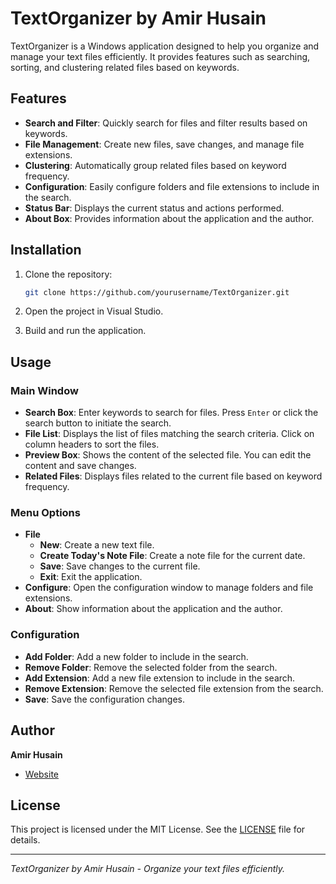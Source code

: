 # TextOrganizer by Amir Husain

TextOrganizer is a Windows application designed to help you organize and manage your text files efficiently. It provides features such as searching, sorting, and clustering related files based on keywords.

## Features

- **Search and Filter**: Quickly search for files and filter results based on keywords.
- **File Management**: Create new files, save changes, and manage file extensions.
- **Clustering**: Automatically group related files based on keyword frequency.
- **Configuration**: Easily configure folders and file extensions to include in the search.
- **Status Bar**: Displays the current status and actions performed.
- **About Box**: Provides information about the application and the author.

## Installation

1. Clone the repository:
    ```sh
    git clone https://github.com/yourusername/TextOrganizer.git
    ```

2. Open the project in Visual Studio.

3. Build and run the application.

## Usage

### Main Window

- **Search Box**: Enter keywords to search for files. Press `Enter` or click the search button to initiate the search.
- **File List**: Displays the list of files matching the search criteria. Click on column headers to sort the files.
- **Preview Box**: Shows the content of the selected file. You can edit the content and save changes.
- **Related Files**: Displays files related to the current file based on keyword frequency.

### Menu Options

- **File**
  - **New**: Create a new text file.
  - **Create Today's Note File**: Create a note file for the current date.
  - **Save**: Save changes to the current file.
  - **Exit**: Exit the application.
- **Configure**: Open the configuration window to manage folders and file extensions.
- **About**: Show information about the application and the author.

### Configuration

- **Add Folder**: Add a new folder to include in the search.
- **Remove Folder**: Remove the selected folder from the search.
- **Add Extension**: Add a new file extension to include in the search.
- **Remove Extension**: Remove the selected file extension from the search.
- **Save**: Save the configuration changes.

## Author

**Amir Husain**

- [Website](https://www.amirhusain.com)

## License

This project is licensed under the MIT License. See the [LICENSE](LICENSE) file for details.


---

*TextOrganizer by Amir Husain - Organize your text files efficiently.*